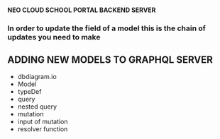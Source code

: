 #### NEO CLOUD SCHOOL PORTAL BACKEND SERVER

### In order to update the field of a model this is the chain of updates you need to make

## ADDING NEW MODELS TO GRAPHQL SERVER
- dbdiagram.io
- Model
- typeDef 
- query
- nested query
- mutation
- input of mutation
- resolver function
